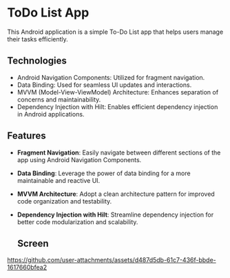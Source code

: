 # ToDo List App

This Android application is a simple To-Do List app that helps users manage their tasks efficiently.

## Technologies
- Android Navigation Components: Utilized for fragment navigation.
- Data Binding: Used for seamless UI updates and interactions.
- MVVM (Model-View-ViewModel) Architecture: Enhances separation of concerns and maintainability.
- Dependency Injection with Hilt: Enables efficient dependency injection in Android applications.

## Features
- **Fragment Navigation**: Easily navigate between different sections of the app using Android Navigation Components.
- **Data Binding**: Leverage the power of data binding for a more maintainable and reactive UI.
- **MVVM Architecture**: Adopt a clean architecture pattern for improved code organization and testability.
- **Dependency Injection with Hilt**: Streamline dependency injection for better code modularization and scalability.

  ## Screen ##
https://github.com/user-attachments/assets/d487d5db-61c7-436f-bbde-1617660bfea2





